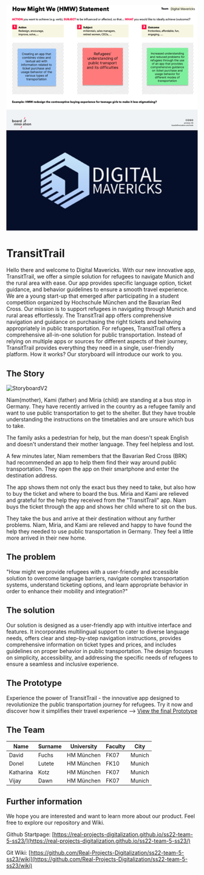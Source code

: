 ![Logo](https://github.com/Real-Projects-Digitalization/ss22-team-5-ss23/blob/main/HMW2.PNG)
<img src="./2023_05_16-Logo.png" alt="Logo" class="inline"/>

# TransitTrail

Hello there and welcome to Digital Mavericks. With our new innovative app, TransitTrail, we offer a simple solution for refugees to navigate Munich and the rural area with ease. Our app provides specific language option, ticket guidance, and behavior guidelines to ensure a smooth travel experience.
We are a young start-up that emerged after participating in a student competition organized by Hochschule München and the Bavarian Red Cross. Our mission is to support refugees in navigating through Munich and rural areas effortlessly. The TransitTrail app offers comprehensive navigation and guidance on purchasing the right tickets and behaving appropriately in public transportation. For refugees, TransitTrail offers a comprehensive all-in-one solution for public transportation. Instead of relying on multiple apps or sources for different aspects of their journey, TransitTrail provides everything they need in a single, user-friendly platform. How it works? Our storyboard will introduce our work to you.

## The Story

![StoryboardV2](https://github.com/Real-Projects-Digitalization/ss22-team-5-ss23/blob/main/StoryboardV2.png)

Niam(mother), Kami (father) and Miria (child) are standing at a bus stop in Germany. They have recently arrived in the country as a refugee family and want to use public transportation to get to the shelter. But they have trouble understanding the instructions on the timetables and are unsure which bus to take.

The family asks a pedestrian for help, but the man doesn't speak English and doesn't understand their mother language. They feel helpless and lost.

A few minutes later, Niam remembers that the Bavarian Red Cross (BRK) had recommended an app to help them find their way around public transportation. They open the app on their smartphone and enter the destination address.

The app shows them not only the exact bus they need to take, but also how to buy the ticket and where to board the bus. Miria and Kami are relieved and grateful for the help they received from the "TransitTrail" app. Niam buys the ticket through the app and shows her child where to sit on the bus.

They take the bus and arrive at their destination without any further problems. Niam, Miria, and Kami are relieved and happy to have found the help they needed to use public transportation in Germany. They feel a little more arrived in their new home.

## The problem
"How might we provide refugees with a user-friendly and accessible solution to overcome language barriers, navigate complex transportation systems, understand ticketing options, and learn appropriate behavior in order to enhance their mobility and integration?"

## The solution
Our solution is designed as a user-friendly app with intuitive interface and features. It incorporates multilingual support to cater to diverse language needs, offers clear and step-by-step navigation instructions, provides comprehensive information on ticket types and prices, and includes guidelines on proper behavior in public transportation. The design focuses on simplicity, accessibility, and addressing the specific needs of refugees to ensure a seamless and inclusive experience.

## The Prototype
Experience the power of TransitTrail - the innovative app designed to revolutionize the public transportation journey for refugees. Try it now and discover how it simplifies their travel experience --> 
[View the final Prototype](https://www.figma.com/proto/totawtIjV2GnzCP89MHO1a/Team-Canvas?type=design&node-id=142-1385&scaling=scale-down&page-id=106%3A8&starting-point-node-id=142%3A1385)

## The Team
Name | Surname | University | Faculty | City
-- | -- | -- | -- | --
David | Fuchs | HM München | FK07 | Munich
Donel | Lutete | HM München | FK10 | Munich
Katharina | Kotz | HM München | FK07 | Munich
Vijay | Dawn | HM München | FK07 | Munich

## Further information
We hope you are interested and want to learn more about our product. Feel free to explore our repository and Wiki.

Github Startpage: [https://real-projects-digitalization.github.io/ss22-team-5-ss23/](https://real-projects-digitalization.github.io/ss22-team-5-ss23/)

Git Wiki: [https://github.com/Real-Projects-Digitalization/ss22-team-5-ss23/wiki](https://github.com/Real-Projects-Digitalization/ss22-team-5-ss23/wiki)
